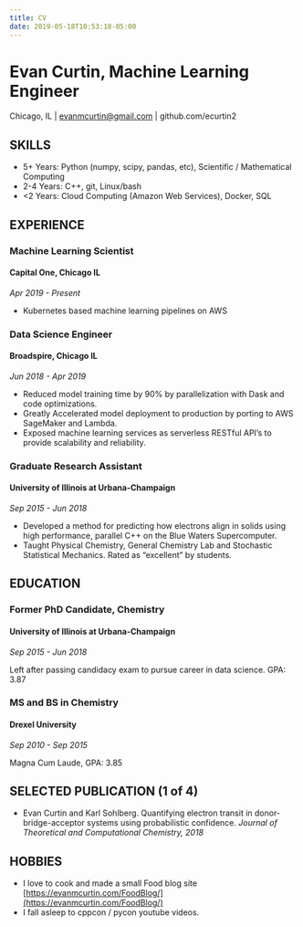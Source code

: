 ```yaml
---
title: CV
date: 2019-05-18T10:53:18-05:00
---
```


# Evan Curtin, Machine Learning Engineer

Chicago, IL | [evanmcurtin@gmail.com](mailto:evanmcurtin@gmail.com) | github.com/ecurtin2


## SKILLS


*   5+ Years: Python (numpy, scipy, pandas, etc), Scientific / Mathematical Computing 
*   2-4 Years: C++, git, Linux/bash
*   <2 Years: Cloud Computing (Amazon Web Services), Docker, SQL


## EXPERIENCE


### Machine Learning Scientist


#### Capital One, Chicago IL

_Apr 2019 - Present_



*   Kubernetes based machine learning pipelines on AWS


### Data Science Engineer


#### Broadspire, Chicago IL

_Jun 2018 - Apr 2019_



*   Reduced model training time by 90% by parallelization with Dask and code optimizations.
*   Greatly Accelerated model deployment to production by porting to AWS SageMaker and Lambda.
*   Exposed machine learning services as serverless RESTful API’s to provide scalability and reliability.


### Graduate Research Assistant


#### University of Illinois at Urbana-Champaign

_Sep 2015 - Jun 2018_



*   Developed a method for predicting how electrons align in solids using high performance, parallel C++ on the Blue Waters Supercomputer.
*   Taught Physical Chemistry, General Chemistry Lab and Stochastic Statistical Mechanics. Rated as “excellent” by students.


## EDUCATION


### Former PhD Candidate, Chemistry


#### University of Illinois at Urbana-Champaign

_Sep 2015 - Jun 2018_

Left after passing candidacy exam to pursue career in data science. GPA: 3.87


### MS and BS in Chemistry


#### Drexel University

_Sep 2010 - Sep 2015_

Magna Cum Laude, GPA: 3.85


## SELECTED PUBLICATION (1 of 4)



*   Evan Curtin and Karl Sohlberg. Quantifying electron transit in donor-bridge-acceptor systems using probabilistic confidence. _Journal of Theoretical and Computational Chemistry, 2018_


## HOBBIES



*   I love to cook and made a small Food blog site [https://evanmcurtin.com/FoodBlog/](https://evanmcurtin.com/FoodBlog/)
*   I fall asleep to cppcon / pycon youtube videos.
